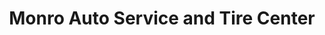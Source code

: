 ---
title: "Monro Auto Service and Tire Center"
url: /endicott/monro-auto-service-and-tire-center/
shop: Autowerkstatt
---